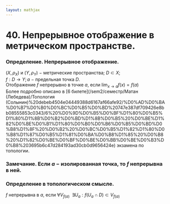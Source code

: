 ```yaml
---  
layout: mathjax  
---  
```

  
# 40. Непрерывное отображение в метрическом пространстве.  
  
### Определение. Непрерывное отображение.  
$(X,\rho_X)$ и $(Y,\rho_Y)~-~$метрические пространства; $D\subset X;$  
$f:D\to Y;a~-~$предельная точка $D$.  
Отображение $f$ непрерывно в точке $a$, если $\displaystyle\lim_{x\to a}f(x)=f(a)$  
Более подробно описано в [6 билете](/sem2/семестр/Матан (Лебедева)/Топология (Солынин)%20debeb4504e04449388d6167af66afe92/%D0%AD%D0%BA%D0%B7%D0%B0%D0%BC%D0%B5%D0%BD%20747e387df709426e8bb08555853c0343/6%20%D0%9D%D0%B5%D0%BF%D1%80%D0%B5%D1%80%D1%8B%D0%B2%D0%BD%D1%8B%D0%B5%20%D0%BE%D1%82%D0%BE%D0%B1%D1%80%D0%B0%D0%B6%D0%B5%D0%BD%D0%B8%D1%8F%20%D0%B2%20%D0%BC%D0%B5%D1%82%D1%80%D0%B8%D1%87%D0%B5%D1%81%D0%BA%D0%B8%D1%85%20%D0%B8%20%D1%82%D0%BE%D0%BF%D0%BE%D0%BB%D0%BE%D0%B3%D0%B8%203695b6c47d284193ad30cb0d9656424e) экзамена по топологии.  
  
### Замечание. Если $a~-~$изолированная точка, то $f$ непрерывна в ней.  
  
### Определение в топологическом смысле.  
$f$ непрерывна в $a$, если $\forall V_{f(a)} ~~ \exists U_a:f(U_a\cap D)\subset V_{f(a)}$  
